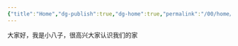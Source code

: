 ```yaml
---
{"title":"Home","dg-publish":true,"dg-home":true,"permalink":"/00/home/","tags":["gardenEntry"],"dgPassFrontmatter":true}
---
```


大家好，我是小八子，很高兴大家认识我们的家